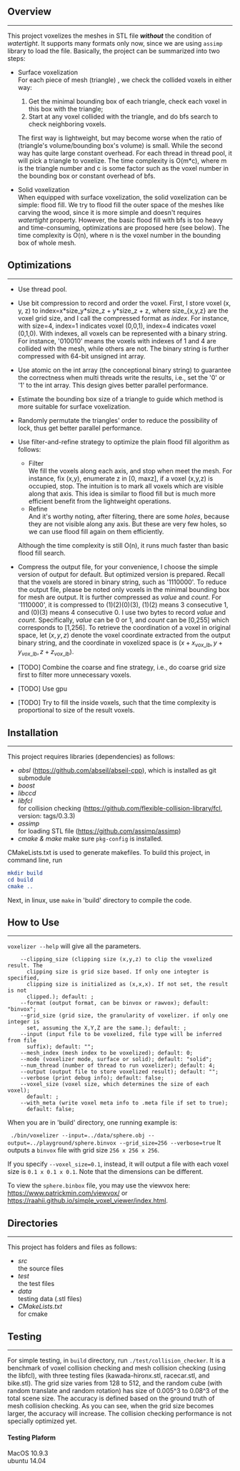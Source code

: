 
## Overview


----------


This project voxelizes the meshes in STL file ***without*** the condition of *watertight*. It supports many formats only now, since we are using `assimp` library to load the file. Basically, the project can be summarized into two steps:

- Surface voxelization  
    For each piece of mesh (triangle) , we check the collided voxels in either way: 
    1. Get the minimal bounding box of each triangle, check each voxel in this box with the triangle;
    2. Start at any voxel collided with the triangle, and do bfs search to check neighboring voxels.   
    
    The first way is lightweight, but may become worse when the ratio of (triangle's volume/bounding box's volume) is small. While the second way has quite large constant overhead. For each thread in thread pool, it will pick a triangle to voxelize. The time complexity is O(m*c), where m is the triangle number and c is some factor such as the voxel number in the bounding box or constant overhead of bfs.
- Solid voxelization  
    When equipped with surface voxelization, the solid voxelization can be simple: flood fill. We try to flood fill the outer space of the meshes like carving the wood, since it is more simple and doesn't requires *watertight* property. However, the basic flood fill with bfs is too heavy and time-consuming, optimizations are proposed here (see below). The time complexity is O(n), where n is the voxel number in the bounding box of whole mesh.

## Optimizations
----------

- Use thread pool. 
- Use bit compression to record and order the voxel. First, I store voxel (x, y, z) to index=x\*size_y\*size_z + y\*size_z + z, where size_{x,y,z} are the voxel grid size, and I call the compressed format as *index*. For instance, with size=4, index=1 indicates voxel (0,0,1), index=4 indicates voxel (0,1,0). With indexes, all voxels can be represented with a binary string. For instance, '010010' means the voxels with indexes of 1 and 4 are collided with the mesh, while others are not. The binary string is further compressed with 64-bit unsigned int array.
- Use atomic<unsigned int> on the int array (the conceptional binary string) to guarantee the correctness when multi threads write the results, i.e., set the '0' or '1' to the int array. This design gives better parallel performance.
- Estimate the bounding box size of a triangle to guide which method is more suitable for surface voxelization.
- Randomly permutate the triangles' order to reduce the possibility of lock, thus get better parallel performance.
- Use filter-and-refine strategy to optimize the plain flood fill algorithm as follows: 
  - Filter  
  We fill the voxels along each axis, and stop when meet the mesh. For instance, fix (x,y), enumerate z in [0, maxz], if a voxel (x,y,z) is occupied, stop. The intuition is to mark all voxels which are visible along that axis. This idea is similar to flood fill but is much more efficient benefit from the lightweight operations. 
  - Refine  
  And it's worthy noting, after filtering, there are some *holes*, because they are not visible along any axis. But these are very few holes, so we can use flood fill again on them efficiently. 
  
  Although the time complexity is still O(n), it runs much faster than basic flood fill search.
- Compress the output file, for your convenience, I choose the simple version of output for default. But optimized version is prepared. Recall that the voxels are stored in binary string, such as '1110000'. To reduce the output file, please be noted only voxels in the minimal bounding box for mesh are output. It is further compressed as $value$ and $count$. For '1110000', it is compressed to (1)(2)(0)(3), (1)(2) means 3 consecutive 1, and (0)(3) means 4 consecutive 0. I use two bytes to record $value$ and $count$. Specifically, $value$ can be 0 or 1, and $count$ can be [0,255] which corresponds to [1,256]. To retrieve the coordination of a voxel in original space, let $(x,y,z)$ denote the voxel coordinate extracted from the output binary string, and the coordinate in voxelized space is $(x+x_{vox\_lb},y+y_{vox\_lb},z+z_{vox\_lb})$.
- [TODO] Combine the coarse and fine strategy, i.e., do coarse grid size first to filter more unnecessary voxels.
- [TODO] Use gpu
- [TODO] Try to fill the inside voxels, such that the time complexity is proportional to size of the result voxels.

## Installation


----------


This project requires libraries (dependencies) as follows:
- *absl* (https://github.com/abseil/abseil-cpp), which is installed as git submodule
- *boost*
- *libccd*
- *libfcl*    
  for collision checking (https://github.com/flexible-collision-library/fcl, version: tags/0.3.3)
- *assimp*  
    for loading STL file (https://github.com/assimp/assimp)
- *cmake & make*
    make sure `pkg-config` is installed.


CMakeLists.txt is used to generate makefiles. To build this project, in command line, run

``` cmake
mkdir build
cd build
cmake ..
```

Next, in linux, use `make` in 'build' directory to compile the code. 

## How to Use


----------

`voxelizer --help` will give all the parameters.

```Allowed options:
    --clipping_size (clipping size (x,y,z) to clip the voxelized result. The
      clipping size is grid size based. If only one integter is specified,
      clipping size is initialized as (x,x,x). If not set, the result is not
      clipped.); default: ;
    --format (output format, can be binvox or rawvox); default: "binvox";
    --grid_size (grid size, the granularity of voxelizer. if only one integer is
      set, assuming the X,Y,Z are the same.); default: ;
    --input (input file to be voxelized, file type will be inferred from file
      suffix); default: "";
    --mesh_index (mesh index to be voxelized); default: 0;
    --mode (voxelizer mode, surface or solid); default: "solid";
    --num_thread (number of thread to run voxelizer); default: 4;
    --output (output file to store voxelized result); default: "";
    --verbose (print debug info); default: false;
    --voxel_size (voxel size, which determines the size of each voxel);
      default: ;
    --with_meta (write voxel meta info to .meta file if set to true);
      default: false;
```

<!--- Output (voxel file format, it is wrote in `binvox` or `rawvox` mode, the 'read_rawvox.cpp' in test folder provides a sample code to load the .rawvox file.) `rawvox` is the following format:-->
<!--  - header-->
<!--    - size_x, size_y, size_z   -->
<!--    three integer denotes the size of grid system, e.g., 256, 256, 256-->
<!--    - lowerbound_x lowerbound_y lowerbound_z  -->
<!--    three doubles denote the lower bound of the original system, e.g., -0.304904 -0.304904 -0.304904-->
<!--    - voxel_size   -->
<!--    one double denotes the unit size of a voxel in original system, e.g., 0.00391916-->
<!--  - data-->
<!--    - x y z  -->
<!--    three integers denote the voxel coordinate in grid system, e.g, 30 66 194-->
<!--        - ...   -->
<!--When we have the voxel (x,y,z), we can get the box in original space as follows: (lowerbound_x + x\*voxel_size, lowerbound_y + y\*voxel_size, lowerbound_z + z\*voxel_size), (lowerbound_x + (x+1)\*voxel_size, lowerbound_y + (y+1)\*voxel_size, lowerbound_z + (z+1)\*voxel_size).-->

When you are in 'build' directory, one running example is: 

``` ./bin/voxelizer --input=../data/sphere.obj --output=../playground/sphere.binvox --grid_size=256 --verbose=true```
It outputs a `binvox` file with grid size `256 x 256 x 256`.

If you specify `--voxel_size=0.1`, instead, it will output a file with each voxel size is `0.1 x 0.1 x 0.1`. Note that the dimensions can be different.

To view the `sphere.binbox` file, you may use the viewvox here: https://www.patrickmin.com/viewvox/ or https://raahii.github.io/simple_voxel_viewer/index.html.


<!--For your reference, the pseudo output code for output is:-->

<!--```C++-->
<!--ofstream* output = new ofstream(p_file.c_str(), ios::out | ios::binary);-->
<!--*output << size_x << " " << size_y << " " << size_z << endl;-->
<!--*output << lowerbound_x << " " << lowerbound_y << " " << lowerbound_z << endl;-->
<!--*output << voxel_size << endl;-->
<!--for (x,y,z) in voxels:-->
<!--  *output << x << " " << y << " " << z << endl;-->
<!--```-->
    


<!--  - header
    - $x_{grid\size_}y_{grid\size_}z_{grid\size_}$
    three integer denote the grid sizes, e.g., 256 256 256
    - $x_{lb}y_{lb}z_{lb}$  
    three doubles denote the lower bounds of the original space, e.g., -0.304904 -0.304904 -0.304904
    - $x_{vox\unit_}y_{vox\unit_}z_{vox\unit_}$  
    three doubles denote the a voxel's size in original space, e.g., 0.00783833 0.00783833 0.00783833
    - $x_{vox\_lb}$$y_{vox\_lb}$$z_{vox\_lb}$
    three integers denote the lower bound of minimal bounding box in voxelized space, e.g., 30 0 8
        - $x_{vox\size_}$$y_{vox\size_}$$z_{vox\size_}$
    three integers denote the minimal bounding box's size in voxelized space, e.g., 
  - data  
    - $value_{01}count_{[0,255]}$...  
    Recall that the voxels are stored in binary string, such as '1110000'. To reduce the output file, please be noted only voxels in the minimal bounding box for mesh are output. It is further compressed as $value$ and $count$. For '1110000', it is compressed to (1)(2)(0)(3), (1)(2) means 3 consecutive 1, and (0)(3) means 4 consecutive 0. I use two bytes to record $value$ and $count$. Specifically, $value$ can be 0 or 1, and $count$ can be [0,255] which corresponds to [1,256]. To retrieve the coordination of a voxel in original space, let $(x,y,z)$ denote the voxel coordinate extracted from the output binary string, and the coordinate in voxelized space is $(x+x_{vox\_lb},y+y_{vox\_lb},z+z_{vox\_lb})$.
-->



## Directories


----------


This project has folders and files as follows:

 - *src*    
    the source files
 - *test*    
    the test files
 - *data*    
    testing data (.stl files)
 - *CMakeLists.txt*    
    for cmake
    
## Testing


----------

For simple testing, in `build` directory, run  ```./test/collision_checker```.
It is a benchmark of voxel collision checking and mesh collision checking (using the libfcl), with three testing files (kawada-hironx.stl, racecar.stl, and bike.stl). The grid size varies from 128 to 512, and the random cube (with random translate and random rotation) has size of 0.005^3 to 0.08^3 of the total scene size. The accuracy is defined based on the ground truth of mesh collision checking. As you can see, when the grid size becomes larger, the accuracy will increase. The collision checking performance is not specially optimized yet.

#### Testing Plaform
MacOS 10.9.3    
ubuntu 14.04
